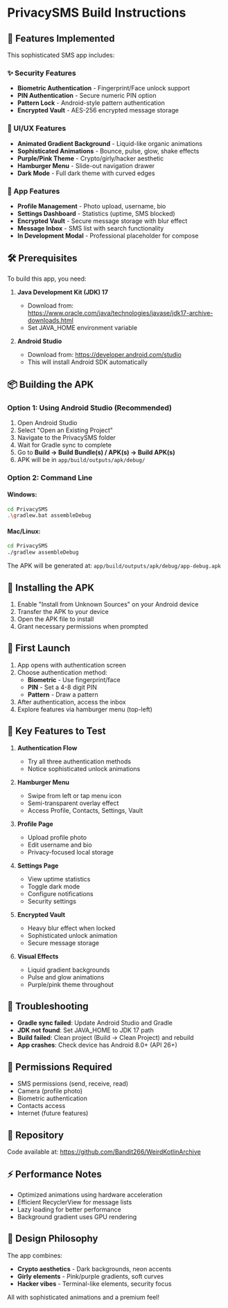 # PrivacySMS Build Instructions

## 🚀 Features Implemented

This sophisticated SMS app includes:

### ✨ Security Features
- **Biometric Authentication** - Fingerprint/Face unlock support
- **PIN Authentication** - Secure numeric PIN option
- **Pattern Lock** - Android-style pattern authentication
- **Encrypted Vault** - AES-256 encrypted message storage

### 🎨 UI/UX Features  
- **Animated Gradient Background** - Liquid-like organic animations
- **Sophisticated Animations** - Bounce, pulse, glow, shake effects
- **Purple/Pink Theme** - Crypto/girly/hacker aesthetic
- **Hamburger Menu** - Slide-out navigation drawer
- **Dark Mode** - Full dark theme with curved edges

### 📱 App Features
- **Profile Management** - Photo upload, username, bio
- **Settings Dashboard** - Statistics (uptime, SMS blocked)
- **Encrypted Vault** - Secure message storage with blur effect
- **Message Inbox** - SMS list with search functionality
- **In Development Modal** - Professional placeholder for compose

## 🛠️ Prerequisites

To build this app, you need:

1. **Java Development Kit (JDK) 17**
   - Download from: https://www.oracle.com/java/technologies/javase/jdk17-archive-downloads.html
   - Set JAVA_HOME environment variable

2. **Android Studio**
   - Download from: https://developer.android.com/studio
   - This will install Android SDK automatically

## 📦 Building the APK

### Option 1: Using Android Studio (Recommended)

1. Open Android Studio
2. Select "Open an Existing Project"
3. Navigate to the PrivacySMS folder
4. Wait for Gradle sync to complete
5. Go to **Build → Build Bundle(s) / APK(s) → Build APK(s)**
6. APK will be in `app/build/outputs/apk/debug/`

### Option 2: Command Line

#### Windows:
```bash
cd PrivacySMS
.\gradlew.bat assembleDebug
```

#### Mac/Linux:
```bash
cd PrivacySMS
./gradlew assembleDebug
```

The APK will be generated at: `app/build/outputs/apk/debug/app-debug.apk`

## 📲 Installing the APK

1. Enable "Install from Unknown Sources" on your Android device
2. Transfer the APK to your device
3. Open the APK file to install
4. Grant necessary permissions when prompted

## 🔑 First Launch

1. App opens with authentication screen
2. Choose authentication method:
   - **Biometric** - Use fingerprint/face
   - **PIN** - Set a 4-8 digit PIN
   - **Pattern** - Draw a pattern
3. After authentication, access the inbox
4. Explore features via hamburger menu (top-left)

## 🎯 Key Features to Test

1. **Authentication Flow**
   - Try all three authentication methods
   - Notice sophisticated unlock animations

2. **Hamburger Menu**
   - Swipe from left or tap menu icon
   - Semi-transparent overlay effect
   - Access Profile, Contacts, Settings, Vault

3. **Profile Page**
   - Upload profile photo
   - Edit username and bio
   - Privacy-focused local storage

4. **Settings Page**
   - View uptime statistics
   - Toggle dark mode
   - Configure notifications
   - Security settings

5. **Encrypted Vault**
   - Heavy blur effect when locked
   - Sophisticated unlock animation
   - Secure message storage

6. **Visual Effects**
   - Liquid gradient backgrounds
   - Pulse and glow animations
   - Purple/pink theme throughout

## 🐛 Troubleshooting

- **Gradle sync failed**: Update Android Studio and Gradle
- **JDK not found**: Set JAVA_HOME to JDK 17 path
- **Build failed**: Clean project (Build → Clean Project) and rebuild
- **App crashes**: Check device has Android 8.0+ (API 26+)

## 📄 Permissions Required

- SMS permissions (send, receive, read)
- Camera (profile photo)
- Biometric authentication
- Contacts access
- Internet (future features)

## 🔗 Repository

Code available at: https://github.com/Bandit266/WeirdKotlinArchive

## ⚡ Performance Notes

- Optimized animations using hardware acceleration
- Efficient RecyclerView for message lists
- Lazy loading for better performance
- Background gradient uses GPU rendering

## 🎨 Design Philosophy

The app combines:
- **Crypto aesthetics** - Dark backgrounds, neon accents
- **Girly elements** - Pink/purple gradients, soft curves
- **Hacker vibes** - Terminal-like elements, security focus

All with sophisticated animations and a premium feel!
